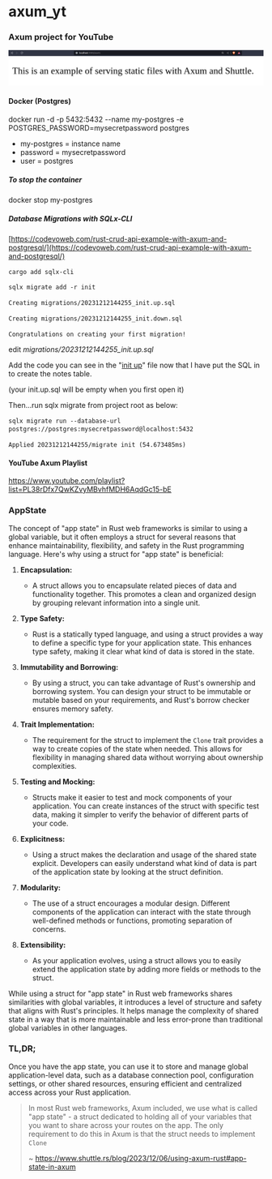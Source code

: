 # axum_yt

### Axum project for YouTube

![Alternative text](screenshot.png "title")

#### Docker (Postgres)

docker run -d -p 5432:5432 --name my-postgres -e POSTGRES_PASSWORD=mysecretpassword postgres
- my-postgres = instance name
- password = mysecretpassword
- user = postgres

##### To stop the container

docker stop my-postgres

##### Database Migrations with SQLx-CLI

[https://codevoweb.com/rust-crud-api-example-with-axum-and-postgresql/](https://codevoweb.com/rust-crud-api-example-with-axum-and-postgresql/)

```
cargo add sqlx-cli
```
```
sqlx migrate add -r init
```
`Creating migrations/20231212144255_init.up.sql `

`Creating migrations/20231212144255_init.down.sql`

`Congratulations on creating your first migration!`

edit *migrations/20231212144255_init.up.sql*

Add the code you can see in the "[init up](https://github.com/RGGH/axum_yt/blob/p5/migrations/20231212144255_init.up.sql)" file now that I have put the SQL in to create the notes table.

(your init.up.sql will be empty when you first open it)

Then...run sqlx migrate from project root as below:

```
sqlx migrate run --database-url postgres://postgres:mysecretpassword@localhost:5432
```
`Applied 20231212144255/migrate init (54.673485ms)`

#### YouTube Axum Playlist

https://www.youtube.com/playlist?list=PL38rDfx7QwKZvyMBvhfMDH6AqdGc15-bE

### AppState

The concept of "app state" in Rust web frameworks is similar to using a global variable, but it often employs a struct for several reasons that enhance maintainability, flexibility, and safety in the Rust programming language. Here's why using a struct for "app state" is beneficial:

1. **Encapsulation:**

   - A struct allows you to encapsulate related pieces of data and functionality together. This promotes a clean and organized design by grouping relevant information into a single unit.
2. **Type Safety:**

   - Rust is a statically typed language, and using a struct provides a way to define a specific type for your application state. This enhances type safety, making it clear what kind of data is stored in the state.
3. **Immutability and Borrowing:**

   - By using a struct, you can take advantage of Rust's ownership and borrowing system. You can design your struct to be immutable or mutable based on your requirements, and Rust's borrow checker ensures memory safety.
4. **Trait Implementation:**

   - The requirement for the struct to implement the `Clone` trait provides a way to create copies of the state when needed. This allows for flexibility in managing shared data without worrying about ownership complexities.
5. **Testing and Mocking:**

   - Structs make it easier to test and mock components of your application. You can create instances of the struct with specific test data, making it simpler to verify the behavior of different parts of your code.
6. **Explicitness:**

   - Using a struct makes the declaration and usage of the shared state explicit. Developers can easily understand what kind of data is part of the application state by looking at the struct definition.
7. **Modularity:**

   - The use of a struct encourages a modular design. Different components of the application can interact with the state through well-defined methods or functions, promoting separation of concerns.
8. **Extensibility:**

   - As your application evolves, using a struct allows you to easily extend the application state by adding more fields or methods to the struct.

While using a struct for "app state" in Rust web frameworks shares similarities with global variables, it introduces a level of structure and safety that aligns with Rust's principles. It helps manage the complexity of shared state in a way that is more maintainable and less error-prone than traditional global variables in other languages.

### TL,DR;

Once you have the app state, you can use it to store and manage global application-level data, such as a database connection pool, configuration settings, or other shared resources, ensuring efficient and centralized access across your Rust application.

> In most Rust web frameworks, Axum included, we use what is called "app state" - a struct dedicated to holding all of your variables that you want to share across your routes on the app. The only requirement to do this in Axum is that the struct needs to implement `Clone`
>
> ~ https://www.shuttle.rs/blog/2023/12/06/using-axum-rust#app-state-in-axum
